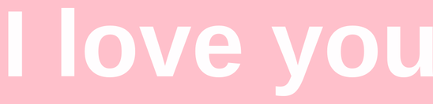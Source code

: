 <!DOCTYPE html>
<html lang="en">

<head>
  <meta charset="UTF-8">
  <meta name="viewport" content="width=device-width, initial-scale=1.0">
  <title>3D Love</title>
  <link rel="stylesheet" href="https://fonts.googleapis.com/css2?family=Asap&display=swap">
  <style>
    * {
      margin: 0;
      padding: 0;
      box-sizing: border-box;
    }
    html, body {
      background: pink;
      overscroll-behavior-x: none;
      overscroll-behavior-y: none;
    }
    body {
      font-family: "Asap", sans-serif;
      position: relative;
      width: 100vw;
      min-height: 100vh;
      text-align: center;
      overflow-x: hidden;
      color: white;
      font-size: 8.0rem;
    }
    canvas {
      user-select: none;
      pointer-events: none;
      position: fixed;
      width: 100vw;
      height: 100vh;
      top: 0;
      left: 0;
    }
    h2 {
      position: relative;
      color: rgb(255, 253, 254);
    }
    section {
      position: relative;
      width: 100vw;
      min-height: 100vh;
      display: flex;
      align-items: center;
      justify-content: center;
    }
  </style>
</head>

<body>
  <main>
    <section>
      <div>
        <canvas id="canvas"></canvas>
        <h2>I love you</h2>
      </div>
    </section>
  </main>

  <script async src="https://ga.jspm.io/npm:es-module-shims@1.6.3/dist/es-module-shims.js" crossorigin="anonymous"></script>
  <script type="importmap">
    {
      "imports": {
        "three": "https://unpkg.com/three@0.154.0/build/three.module.js",
        "three/addons/": "https://unpkg.com/three@0.154.0/examples/jsm/",
        "three-mesh-bvh": "https://unpkg.com/three-mesh-bvh@0.6.0/build/index.module.js",
        "three-bvh-csg": "https://unpkg.com/three-bvh-csg@0.0.7/build/index.module.js"
      }
    }
  </script>
  
  <script type="module">
    import * as THREE from "three";
    import { OrbitControls } from "three/addons/controls/OrbitControls.js";
    import * as BufferGeometryUtils from "three/addons/utils/BufferGeometryUtils.js";
    import { SUBTRACTION, Brush, Evaluator } from "three-bvh-csg";
    
    let scene, camera, renderer, controls, material, heartMesh;
    const heartInstances = 700;
    const sceneSize = 50;
    
    function init() {
      scene = new THREE.Scene();
      scene.fog = new THREE.FogExp2(0xffc0cb, 0.005);
      
      renderer = new THREE.WebGLRenderer({ canvas: canvas, antialias: true, alpha: true });
      renderer.setPixelRatio(window.devicePixelRatio);
      renderer.setSize(window.innerWidth, window.innerHeight);
      
      camera = new THREE.PerspectiveCamera(35, window.innerWidth / window.innerHeight, 0.1, sceneSize * 3);
      camera.position.set(0, 0, sceneSize * Math.sqrt(2));
      
      const ambientLight = new THREE.AmbientLight(0xffffff, 0.3);
      scene.add(ambientLight);
      
      const directionalLight = new THREE.DirectionalLight(0xffffff, 1);
      directionalLight.position.set(0, sceneSize * 2, 0);
      scene.add(directionalLight);
      
      material = new THREE.MeshStandardMaterial({ metalness: 1, roughness: 0, color: "deeppink" });
      const geometry = new THREE.SphereGeometry(0.3, 20, 10);
      heartMesh = new THREE.InstancedMesh(geometry, material, heartInstances);
      
      const tempMatrix = new THREE.Matrix4();
      for (let i = 0; i < heartInstances; i++) {
        randomizeMatrix(tempMatrix);
        heartMesh.setMatrixAt(i, tempMatrix);
      }
      scene.add(heartMesh);
      
      controls = new OrbitControls(camera, renderer.domElement);
      controls.autoRotate = true;
      controls.enableDamping = true;
      controls.enablePan = false;
      controls.minDistance = 0.1;
      controls.maxDistance = sceneSize * Math.sqrt(2);
      controls.update();
      
      window.addEventListener("resize", onWindowResize);
      animate();
    }
    
    function randomizeMatrix(matrix) {
      const position = new THREE.Vector3(
        (Math.random() * 2 - 1) * sceneSize,
        (Math.random() * 2 - 1) * sceneSize,
        (Math.random() * 2 - 1) * sceneSize
      );
      
      const rotation = new THREE.Quaternion().setFromEuler(new THREE.Euler(0, Math.random() * Math.PI * 2, Math.random() * Math.PI * 2));
      matrix.compose(position, rotation, new THREE.Vector3(1, 1, 1));
    }
    
    function onWindowResize() {
      camera.aspect = window.innerWidth / window.innerHeight;
      camera.updateProjectionMatrix();
      renderer.setSize(window.innerWidth, window.innerHeight);
    }
    
    function animate() {
      requestAnimationFrame(animate);
      controls.update();
      renderer.render(scene, camera);
    }
    
    init();
  </script>
</body>

</html>

